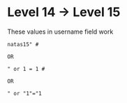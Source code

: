 # Level 14 -> Level 15  

These values in username field work  

```
natas15" #

OR

" or 1 = 1 #

OR

" or "1"="1
```

